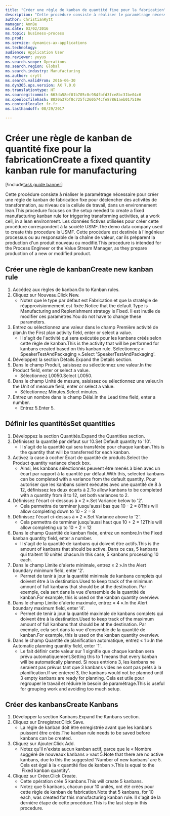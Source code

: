 ```yaml
--- 
title: "Créer une règle de kanban de quantité fixe pour la fabrication"
description: "Cette procédure consiste à réaliser le paramétrage nécessaire pour créer une règle de kanban de fabrication fixe pour déclencher des activités de transformation, au niveau de la cellule de travail, dans un environnement lean."
author: ChristianRytt
manager: AnnBe
ms.date: 03/02/2016
ms.topic: business-process
ms.prod: 
ms.service: dynamics-ax-applications
ms.technology: 
audience: Application User
ms.reviewer: yuyus
ms.search.scope: Operations
ms.search.region: Global
ms.search.industry: Manufacturing
ms.author: crytt
ms.search.validFrom: 2016-06-30
ms.dyn365.ops.version: AX 7.0.0
ms.translationtype: HT
ms.sourcegitcommit: 663da58ef01b705c0c984fbfd3fce8bc31be04c6
ms.openlocfilehash: 8020a37bf0c725fc260574cfe87861aeb017519e
ms.contentlocale: fr-fr
ms.lasthandoff: 08/29/2017

---
```

# <a name="create-a-fixed-quantity-kanban-rule-for-manufacturing"></a><span data-ttu-id="e2914-103">Créer une règle de kanban de quantité fixe pour la fabrication</span><span class="sxs-lookup"><span data-stu-id="e2914-103">Create a fixed quantity kanban rule for manufacturing</span></span>

[!include[task guide banner](../../includes/task-guide-banner.md)]

<span data-ttu-id="e2914-104">Cette procédure consiste à réaliser le paramétrage nécessaire pour créer une règle de kanban de fabrication fixe pour déclencher des activités de transformation, au niveau de la cellule de travail, dans un environnement lean.</span><span class="sxs-lookup"><span data-stu-id="e2914-104">This procedure focuses on the setup needed to create a fixed manufacturing kanban rule for triggering transforming activities, at a work cell, in a lean environment.</span></span> <span data-ttu-id="e2914-105">Les données fictives utilisées pour créer cette procédure correspondent à la société USMF.</span><span class="sxs-lookup"><span data-stu-id="e2914-105">The demo data company used to create this procedure is USMF.</span></span> <span data-ttu-id="e2914-106">Cette procédure est destinée à l'ingénieur processus ou au responsable de la chaîne de valeur, car ils préparent la production d'un produit nouveau ou modifié.</span><span class="sxs-lookup"><span data-stu-id="e2914-106">This procedure is intended for the Process Engineer or the Value Stream Manager, as they prepare production of a new or modified product.</span></span>


## <a name="create-new-kanban-rule"></a><span data-ttu-id="e2914-107">Créer une règle de kanban</span><span class="sxs-lookup"><span data-stu-id="e2914-107">Create new kanban rule</span></span>
1. <span data-ttu-id="e2914-108">Accédez aux règles de kanban.</span><span class="sxs-lookup"><span data-stu-id="e2914-108">Go to Kanban rules.</span></span>
2. <span data-ttu-id="e2914-109">Cliquez sur Nouveau.</span><span class="sxs-lookup"><span data-stu-id="e2914-109">Click New.</span></span>
    * <span data-ttu-id="e2914-110">Notez que le type par défaut est Fabrication et que la stratégie de réapprovisionnement est fixée.</span><span class="sxs-lookup"><span data-stu-id="e2914-110">Notice that the default Type is Manufacturing and Replenishment strategy is Fixed.</span></span> <span data-ttu-id="e2914-111">Il est inutile de modifier ces paramètres.</span><span class="sxs-lookup"><span data-stu-id="e2914-111">You do not have to change these parameters.</span></span>  
3. <span data-ttu-id="e2914-112">Entrez ou sélectionnez une valeur dans le champ Première activité de plan.</span><span class="sxs-lookup"><span data-stu-id="e2914-112">In the First plan activity field, enter or select a value.</span></span>
    * <span data-ttu-id="e2914-113">Il s'agit de l'activité qui sera exécutée pour les kanbans créés selon cette règle de kanban.</span><span class="sxs-lookup"><span data-stu-id="e2914-113">This is the activity that will be performed for kanbans created based on this kanban rule.</span></span>  <span data-ttu-id="e2914-114">Sélectionnez « SpeakerTestAndPackaging ».</span><span class="sxs-lookup"><span data-stu-id="e2914-114">Select 'SpeakerTestAndPackaging'.</span></span>  
4. <span data-ttu-id="e2914-115">Développez la section Détails.</span><span class="sxs-lookup"><span data-stu-id="e2914-115">Expand the Details section.</span></span>
5. <span data-ttu-id="e2914-116">Dans le champ Produit, saisissez ou sélectionnez une valeur.</span><span class="sxs-lookup"><span data-stu-id="e2914-116">In the Product field, enter or select a value.</span></span>
    * <span data-ttu-id="e2914-117">Sélectionnez L0050.</span><span class="sxs-lookup"><span data-stu-id="e2914-117">Select L0050.</span></span>  
6. <span data-ttu-id="e2914-118">Dans le champ Unité de mesure, saisissez ou sélectionnez une valeur.</span><span class="sxs-lookup"><span data-stu-id="e2914-118">In the Unit of measure field, enter or select a value.</span></span>
    * <span data-ttu-id="e2914-119">Sélectionnez Minutes.</span><span class="sxs-lookup"><span data-stu-id="e2914-119">Select minutes.</span></span>  
7. <span data-ttu-id="e2914-120">Entrez un nombre dans le champ Délai.</span><span class="sxs-lookup"><span data-stu-id="e2914-120">In the Lead time field, enter a number.</span></span>
    * <span data-ttu-id="e2914-121">Entrez 5.</span><span class="sxs-lookup"><span data-stu-id="e2914-121">Enter 5.</span></span>  

## <a name="set-quantities"></a><span data-ttu-id="e2914-122">Définir les quantités</span><span class="sxs-lookup"><span data-stu-id="e2914-122">Set quantities</span></span>
1. <span data-ttu-id="e2914-123">Développez la section Quantités.</span><span class="sxs-lookup"><span data-stu-id="e2914-123">Expand the Quantities section.</span></span>
2. <span data-ttu-id="e2914-124">Définissez la quantité par défaut sur 10.</span><span class="sxs-lookup"><span data-stu-id="e2914-124">Set Default quantity to '10'.</span></span>
    * <span data-ttu-id="e2914-125">Il s'agit de la quantité qui sera transférée pour chaque kanban.</span><span class="sxs-lookup"><span data-stu-id="e2914-125">This is the quantity that will be transferred for each kanban.</span></span>  
3. <span data-ttu-id="e2914-126">Activez la case à cocher Écart de quantité de produits.</span><span class="sxs-lookup"><span data-stu-id="e2914-126">Select the Product quantity variance check box.</span></span>
    * <span data-ttu-id="e2914-127">Ainsi, les kanbans sélectionnés peuvent être menés à bien avec un écart par rapport à la quantité par défaut.</span><span class="sxs-lookup"><span data-stu-id="e2914-127">With this, selected kanbans can be completed with a variance from the default quantity.</span></span>  <span data-ttu-id="e2914-128">Pour autoriser que les kanbans soient exécutés avec une quantité de 8 à 12, définissez les deux écarts à 2.</span><span class="sxs-lookup"><span data-stu-id="e2914-128">To allow kanbans to be completed with a quantity from 8 to 12, set both variances to 2.</span></span>  
4. <span data-ttu-id="e2914-129">Définissez l'écart ci-dessous à « 2 ».</span><span class="sxs-lookup"><span data-stu-id="e2914-129">Set Variance below to '2'.</span></span>
    * <span data-ttu-id="e2914-130">Cela permettra de terminer jusqu'aussi bas que 10 - 2 = 8</span><span class="sxs-lookup"><span data-stu-id="e2914-130">This will allow completing down to 10 - 2 = 8</span></span>  
5. <span data-ttu-id="e2914-131">Définissez l'écart ci-dessus à « 2 ».</span><span class="sxs-lookup"><span data-stu-id="e2914-131">Set Variance above to '2'.</span></span>
    * <span data-ttu-id="e2914-132">Cela permettra de terminer jusqu'aussi haut que 10 + 2 = 12</span><span class="sxs-lookup"><span data-stu-id="e2914-132">This will allow completing up to 10 + 2 = 12</span></span>  
6. <span data-ttu-id="e2914-133">Dans le champ Quantité de kanban fixée, entrez un nombre.</span><span class="sxs-lookup"><span data-stu-id="e2914-133">In the Fixed kanban quantity field, enter a number.</span></span>
    * <span data-ttu-id="e2914-134">Il s'agit de la quantité de kanbans qui doivent être actifs.</span><span class="sxs-lookup"><span data-stu-id="e2914-134">This is the amount of kanbans that should be active.</span></span> <span data-ttu-id="e2914-135">Dans ce cas, 5 kanbans qui traitent 10 unités chacun.</span><span class="sxs-lookup"><span data-stu-id="e2914-135">In this case, 5 kanbans processing 10 each.</span></span>  
7. <span data-ttu-id="e2914-136">Dans le champ Limite d'alerte minimale, entrez « 2 ».</span><span class="sxs-lookup"><span data-stu-id="e2914-136">In the Alert boundary minimum field, enter '2'.</span></span>
    * <span data-ttu-id="e2914-137">Permet de tenir à jour la quantité minimale de kanbans complets qui doivent être à la destination.</span><span class="sxs-lookup"><span data-stu-id="e2914-137">Used to keep track of the minimum amount of full kanbans that should be at the destination.</span></span> <span data-ttu-id="e2914-138">Par exemple, cela sert dans la vue d'ensemble de la quantité de kanban.</span><span class="sxs-lookup"><span data-stu-id="e2914-138">For example, this is used on the kanban quantity overview.</span></span>  
8. <span data-ttu-id="e2914-139">Dans le champ Limite d'alerte maximale, entrez « 4 ».</span><span class="sxs-lookup"><span data-stu-id="e2914-139">In the Alert boundary maximum field, enter '4'.</span></span>
    * <span data-ttu-id="e2914-140">Permet de tenir à jour la quantité maximale de kanbans complets qui doivent être à la destination.</span><span class="sxs-lookup"><span data-stu-id="e2914-140">Used to keep track of the maximum amount of full kanbans that should be at the destination.</span></span> <span data-ttu-id="e2914-141">Par exemple, cela sert dans la vue d'ensemble de la quantité de kanban.</span><span class="sxs-lookup"><span data-stu-id="e2914-141">For example, this is used on the kanban quantity overview.</span></span>  
9. <span data-ttu-id="e2914-142">Dans le champ Quantité de planification automatique, entrez « 1 ».</span><span class="sxs-lookup"><span data-stu-id="e2914-142">In the Automatic planning quantity field, enter '1'.</span></span>
    * <span data-ttu-id="e2914-143">Le fait définir cette valeur sur 1 signifie que chaque kanban sera prévu automatiquement.</span><span class="sxs-lookup"><span data-stu-id="e2914-143">Setting this to 1 means that every kanban will be automatically planned.</span></span>   <span data-ttu-id="e2914-144">Si nous entrions 3, les kanbans ne seraient pas prévus tant que 3 kanbans vides ne sont pas prêts à la planification.</span><span class="sxs-lookup"><span data-stu-id="e2914-144">If we entered 3, the kanbans would not be planned until 3 empty kanbans are ready for planning.</span></span> <span data-ttu-id="e2914-145">Cela est utile pour regrouper le travail et réduire le besoin de paramétrage.</span><span class="sxs-lookup"><span data-stu-id="e2914-145">This is useful for grouping work and avoiding too much setup.</span></span>  

## <a name="create-kanbans"></a><span data-ttu-id="e2914-146">Créer des kanbans</span><span class="sxs-lookup"><span data-stu-id="e2914-146">Create Kanbans</span></span>
1. <span data-ttu-id="e2914-147">Développer la section Kanbans.</span><span class="sxs-lookup"><span data-stu-id="e2914-147">Expand the Kanbans section.</span></span>
2. <span data-ttu-id="e2914-148">Cliquez sur Enregistrer.</span><span class="sxs-lookup"><span data-stu-id="e2914-148">Click Save.</span></span>
    * <span data-ttu-id="e2914-149">La règle de kanban doit être enregistrée avant que les kanbans puissent être créés.</span><span class="sxs-lookup"><span data-stu-id="e2914-149">The kanban rule needs to be saved before kanbans can be created.</span></span>  
3. <span data-ttu-id="e2914-150">Cliquez sur Ajouter.</span><span class="sxs-lookup"><span data-stu-id="e2914-150">Click Add.</span></span>
    * <span data-ttu-id="e2914-151">Notez qu'il n'existe aucun kanban actif, parce que le « Nombre suggéré de nouveaux kanbans » vaut 5.</span><span class="sxs-lookup"><span data-stu-id="e2914-151">Note that there are no active kanbans, due to this the suggested 'Number of new kanbans' are 5.</span></span> <span data-ttu-id="e2914-152">Cela est égal à la « quantité fixe de kanban ».</span><span class="sxs-lookup"><span data-stu-id="e2914-152">This is equal to the 'Fixed kanban quantity'.</span></span>  
4. <span data-ttu-id="e2914-153">Cliquez sur Créer.</span><span class="sxs-lookup"><span data-stu-id="e2914-153">Click Create.</span></span>
    * <span data-ttu-id="e2914-154">Cette opération crée 5 kanbans.</span><span class="sxs-lookup"><span data-stu-id="e2914-154">This will create 5 kanbans.</span></span>  
    * <span data-ttu-id="e2914-155">Notez que 5 kanbans, chacun pour 10 unités, ont été créés pour cette règle de kanban de fabrication.</span><span class="sxs-lookup"><span data-stu-id="e2914-155">Note that 5 kanbans, for 10 each, was created for this manufacturing kanban rule.</span></span> <span data-ttu-id="e2914-156">Il s'agit de la dernière étape de cette procédure.</span><span class="sxs-lookup"><span data-stu-id="e2914-156">This is the last step in this procedure.</span></span>  


